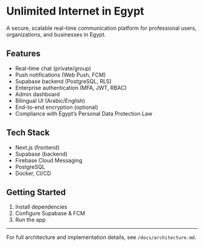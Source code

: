 # Unlimited Internet in Egypt

A secure, scalable real-time communication platform for professional users, organizations, and businesses in Egypt.

## Features
- Real-time chat (private/group)
- Push notifications (Web Push, FCM)
- Supabase backend (PostgreSQL, RLS)
- Enterprise authentication (MFA, JWT, RBAC)
- Admin dashboard
- Bilingual UI (Arabic/English)
- End-to-end encryption (optional)
- Compliance with Egypt’s Personal Data Protection Law

## Tech Stack
- Next.js (frontend)
- Supabase (backend)
- Firebase Cloud Messaging
- PostgreSQL
- Docker, CI/CD

## Getting Started
1. Install dependencies
2. Configure Supabase & FCM
3. Run the app

---

For full architecture and implementation details, see `/docs/architecture.md`.
